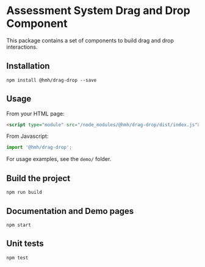 # Assessment System Drag and Drop Component

This package contains a set of components to build drag and drop interactions.

## Installation

```shell
npm install @hmh/drag-drop --save
```

## Usage

From your HTML page:

```html
<script type="module" src="/node_modules/@hmh/drag-drop/dist/index.js">
```

From Javascript:

```javascript
import '@hmh/drag-drop';
```

For usage examples, see the `demo/` folder.

## Build the project

```shell
npm run build
```

## Documentation and Demo pages

```shell
npm start
```

## Unit tests

```shell
npm test
```
